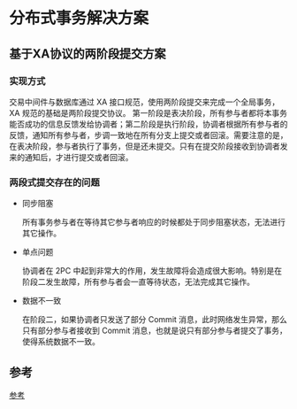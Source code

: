# 分布式事务解决方案

## 基于XA协议的两阶段提交方案

### 实现方式
交易中间件与数据库通过 XA 接口规范，使用两阶段提交来完成一个全局事务， XA 规范的基础是两阶段提交协议。
第一阶段是表决阶段，所有参与者都将本事务能否成功的信息反馈发给协调者；第二阶段是执行阶段，协调者根据所有参与者的反馈，通知所有参与者，步调一致地在所有分支上提交或者回滚。需要注意的是，在表决阶段，参与者执行了事务，但是还未提交。只有在提交阶段接收到协调者发来的通知后，才进行提交或者回滚。

### 两段式提交存在的问题
* 同步阻塞
 
	所有事务参与者在等待其它参与者响应的时候都处于同步阻塞状态，无法进行其它操作。

* 单点问题 
	
	协调者在 2PC 中起到非常大的作用，发生故障将会造成很大影响。特别是在阶段二发生故障，所有参与者会一直等待状态，无法完成其它操作。

* 数据不一致 

	在阶段二，如果协调者只发送了部分 Commit 消息，此时网络发生异常，那么只有部分参与者接收到 Commit 消息，也就是说只有部分参与者提交了事务，使得系统数据不一致。


## 参考

[参考](https://www.jianshu.com/p/18b511c037a9)